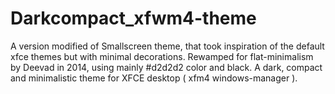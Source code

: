 Darkcompact_xfwm4-theme
=======================

A version modified of Smallscreen theme, that took inspiration of the default xfce themes but with minimal decorations.
Rewamped for flat-minimalism by Deevad in 2014, using mainly #d2d2d2 color and black.
A dark, compact and minimalistic theme for XFCE desktop ( xfm4 windows-manager ). 
